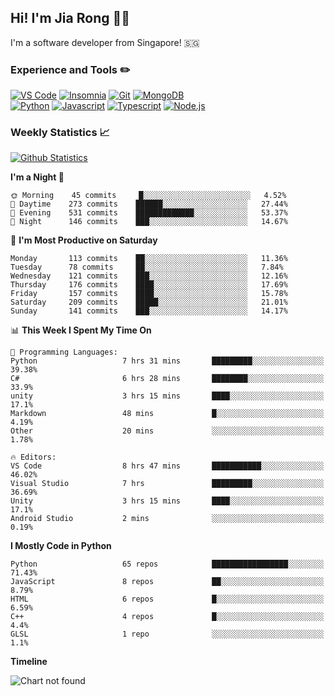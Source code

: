 ## Hi! I'm Jia Rong 👋🏻

I'm a software developer from Singapore! 🇸🇬

### Experience and Tools ✏️
[![VS Code](https://img.shields.io/badge/VS%20Code-007acc?style=for-the-badge&logo=visual-studio-code&logoColor=white)](https://code.visualstudio.com)
[![Insomnia](https://img.shields.io/badge/Insomina-5849be?style=for-the-badge&logo=insomnia&logoColor=white)](https://insomnia.rest/)
[![Git](https://img.shields.io/badge/Git-f05032?style=for-the-badge&logo=git&logoColor=white)](https://git-scm.com/)
[![MongoDB](https://img.shields.io/badge/MongoDB-47a248?style=for-the-badge&logo=mongodb&logoColor=white)](https://www.mongodb.com/)    
[![Python](https://img.shields.io/badge/Python-3776ab?style=for-the-badge&logo=python&logoColor=white)](https://www.python.org/)
[![Javascript](https://img.shields.io/badge/Javascript-f7df1e?style=for-the-badge&logo=javascript&logoColor=white)](https://developer.mozilla.org/en-US/docs/Web/JavaScript)
[![Typescript](https://img.shields.io/badge/Typescript-007acc?style=for-the-badge&logo=typescript&logoColor=white)](https://www.typescriptlang.org/)
[![Node.js](https://img.shields.io/badge/Node.js-339933?style=for-the-badge&logo=node.js&logoColor=white)](https://nodejs.org/en/)

### Weekly Statistics 📈
[![Github Statistics](https://github-readme-stats.vercel.app/api?username=fourjr&count_private=true)](https://github.com/anuraghazra/github-readme-stats)

<!--START_SECTION:waka-->
**I'm a Night 🦉** 

```text
🌞 Morning    45 commits     █░░░░░░░░░░░░░░░░░░░░░░░░   4.52% 
🌆 Daytime    273 commits    ██████░░░░░░░░░░░░░░░░░░░   27.44% 
🌃 Evening    531 commits    █████████████░░░░░░░░░░░░   53.37% 
🌙 Night      146 commits    ███░░░░░░░░░░░░░░░░░░░░░░   14.67%

```
📅 **I'm Most Productive on Saturday** 

```text
Monday       113 commits    ██░░░░░░░░░░░░░░░░░░░░░░░   11.36% 
Tuesday      78 commits     ██░░░░░░░░░░░░░░░░░░░░░░░   7.84% 
Wednesday    121 commits    ███░░░░░░░░░░░░░░░░░░░░░░   12.16% 
Thursday     176 commits    ████░░░░░░░░░░░░░░░░░░░░░   17.69% 
Friday       157 commits    ████░░░░░░░░░░░░░░░░░░░░░   15.78% 
Saturday     209 commits    █████░░░░░░░░░░░░░░░░░░░░   21.01% 
Sunday       141 commits    ███░░░░░░░░░░░░░░░░░░░░░░   14.17%

```


📊 **This Week I Spent My Time On** 

```text
💬 Programming Languages: 
Python                   7 hrs 31 mins       █████████░░░░░░░░░░░░░░░░   39.38% 
C#                       6 hrs 28 mins       ████████░░░░░░░░░░░░░░░░░   33.9% 
unity                    3 hrs 15 mins       ████░░░░░░░░░░░░░░░░░░░░░   17.1% 
Markdown                 48 mins             █░░░░░░░░░░░░░░░░░░░░░░░░   4.19% 
Other                    20 mins             ░░░░░░░░░░░░░░░░░░░░░░░░░   1.78%

🔥 Editors: 
VS Code                  8 hrs 47 mins       ███████████░░░░░░░░░░░░░░   46.02% 
Visual Studio            7 hrs               █████████░░░░░░░░░░░░░░░░   36.69% 
Unity                    3 hrs 15 mins       ████░░░░░░░░░░░░░░░░░░░░░   17.1% 
Android Studio           2 mins              ░░░░░░░░░░░░░░░░░░░░░░░░░   0.19%

```

**I Mostly Code in Python** 

```text
Python                   65 repos            █████████████████░░░░░░░░   71.43% 
JavaScript               8 repos             ██░░░░░░░░░░░░░░░░░░░░░░░   8.79% 
HTML                     6 repos             █░░░░░░░░░░░░░░░░░░░░░░░░   6.59% 
C++                      4 repos             █░░░░░░░░░░░░░░░░░░░░░░░░   4.4% 
GLSL                     1 repo              ░░░░░░░░░░░░░░░░░░░░░░░░░   1.1%

```


**Timeline**

![Chart not found](https://raw.githubusercontent.com/fourjr/fourjr/master/charts/bar_graph.png) 


<!--END_SECTION:waka-->
